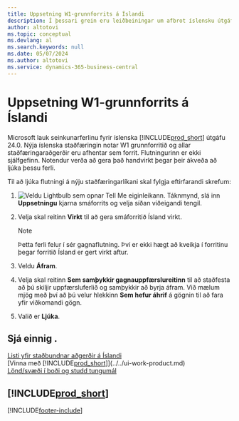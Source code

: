 ```yaml
---
title: Uppsetning W1-grunnforrits á Íslandi
description: Í þessari grein eru leiðbeiningar um afbrot íslensku útgáfunnar Dynamics 365 Business Central.
author: altotovi
ms.topic: conceptual
ms.devlang: al
ms.search.keywords: null
ms.date: 05/07/2024
ms.author: altotovi
ms.service: dynamics-365-business-central
---
```


# <a name="iceland-w1-core-app-setup"></a>Uppsetning W1-grunnforrits á Íslandi

Microsoft lauk seinkunarferlinu fyrir íslenska [!INCLUDE[prod_short](../../includes/prod_short.md)] útgáfu 24.0. Nýja íslenska staðfæringin notar W1 grunnforritið og allar staðfæringaraðgerðir eru afhentar sem forrit. Flutningurinn er ekki sjálfgefinn. Notendur verða að gera það handvirkt þegar þeir ákveða að ljúka þessu ferli.

Til að ljúka flutningi á nýju staðfæringarlíkani skal fylgja eftirfarandi skrefum:

1.  ![Veldu Lightbulb sem opnar Tell Me eiginleikann.](../../media/ui-search/search_small.png "Segðu mér hvað þú vilt gera") Táknmynd, slá inn **Uppsetningu** kjarna smáforrits og velja síðan viðeigandi tengil.
2. Velja skal reitinn **Virkt** til að gera smáforritið Ísland virkt.

    > [!NOTE]
    > Þetta ferli felur í sér gagnaflutning. Því er ekki hægt að kveikja í forritinu þegar forritið Ísland er gert virkt aftur.

3. Veldu **Áfram**.
4. Velja skal reitinn **Sem samþykkir gagnauppfærslureitinn** til að staðfesta að þú skiljir uppfærsluferlið og samþykkir að byrja áfram. Við mælum mjög með því að þú velur hlekkinn **Sem hefur áhrif** á gögnin til að fara yfir viðkomandi gögn.
5. Valið er **Ljúka**.

## <a name="see-also"></a>Sjá einnig .

[Listi yfir staðbundnar aðgerðir á Íslandi](iceland-local-functionality.md)  
[Vinna með [!INCLUDE[prod_short](../../includes/prod_short.md)]](../../ui-work-product.md)  
[Lönd/svæði í boði og studd tungumál](/dynamics365/business-central/dev-itpro/compliance/apptest-countries-and-translations)  

## [!INCLUDE[prod_short](../../includes/free_trial_md.md)]

[!INCLUDE[footer-include](../../includes/footer-banner.md)]
